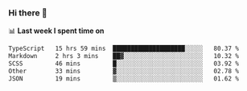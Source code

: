 ### Hi there 👋

<!--
**DBvc/DBvc** is a ✨ _special_ ✨ repository because its `README.md` (this file) appears on your GitHub profile.

Here are some ideas to get you started:

- 🔭 I’m currently working on ...
- 🌱 I’m currently learning ...
- 👯 I’m looking to collaborate on ...
- 🤔 I’m looking for help with ...
- 💬 Ask me about ...
- 📫 How to reach me: ...
- 😄 Pronouns: ...
- ⚡ Fun fact: ...
-->

📊 **Last week I spent time on**
<!--START_SECTION:waka-->

```txt
TypeScript   15 hrs 59 mins  ████████████████████░░░░░   80.37 %
Markdown     2 hrs 3 mins    ██▓░░░░░░░░░░░░░░░░░░░░░░   10.32 %
SCSS         46 mins         █░░░░░░░░░░░░░░░░░░░░░░░░   03.92 %
Other        33 mins         ▓░░░░░░░░░░░░░░░░░░░░░░░░   02.78 %
JSON         19 mins         ▒░░░░░░░░░░░░░░░░░░░░░░░░   01.62 %
```

<!--END_SECTION:waka-->
